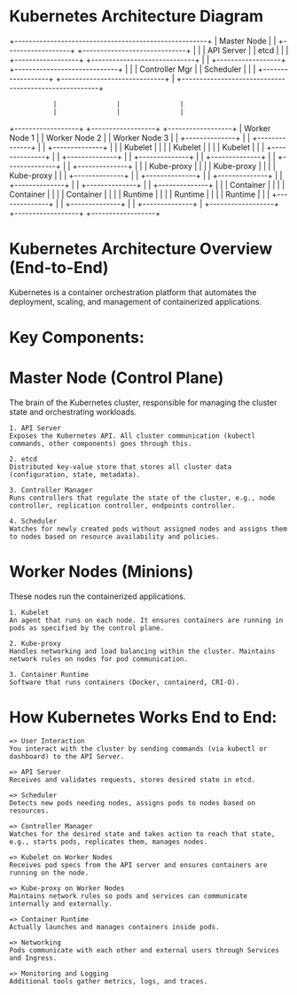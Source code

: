 # Kubernetes Architecture Diagram

+------------------------------------------------------+
|                      Master Node                      |
| +------------------+ +-----------------------------+ |
| |   API Server     | |          etcd                | |
| +------------------+ +-----------------------------+ |
| +------------------+ +-----------------------------+ |
| | Controller Mgr   | |          Scheduler           | |
| +------------------+ +-----------------------------+ |
+------------------------------------------------------+

               |               |               |
               |               |               |

+------------------+   +------------------+   +------------------+
|   Worker Node 1   |   |   Worker Node 2   |   |   Worker Node 3   |
| +--------------+ |   | +--------------+ |   | +--------------+ |
| |   Kubelet    | |   | |   Kubelet    | |   | |   Kubelet    | |
| +--------------+ |   | +--------------+ |   | +--------------+ |
| +--------------+ |   | +--------------+ |   | +--------------+ |
| |  Kube-proxy  | |   | |  Kube-proxy  | |   | |  Kube-proxy  | |
| +--------------+ |   | +--------------+ |   | +--------------+ |
| +--------------+ |   | +--------------+ |   | +--------------+ |
| | Container    | |   | | Container    | |   | | Container    | |
| | Runtime     | |   | | Runtime     | |   | | Runtime     | |
| +--------------+ |   | +--------------+ |   | +--------------+ |
+------------------+   +------------------+   +------------------+


# Kubernetes Architecture Overview (End-to-End)

Kubernetes is a container orchestration platform that automates the deployment, scaling, and management of containerized applications.

# Key Components:

# Master Node (Control Plane)
The brain of the Kubernetes cluster, responsible for managing the cluster state and orchestrating workloads.

    1. API Server
    Exposes the Kubernetes API. All cluster communication (kubectl commands, other components) goes through this.

    2. etcd
    Distributed key-value store that stores all cluster data (configuration, state, metadata).

    3. Controller Manager
    Runs controllers that regulate the state of the cluster, e.g., node controller, replication controller, endpoints controller.

    4. Scheduler
    Watches for newly created pods without assigned nodes and assigns them to nodes based on resource availability and policies.

# Worker Nodes (Minions)
These nodes run the containerized applications.

    1. Kubelet
    An agent that runs on each node. It ensures containers are running in pods as specified by the control plane.

    2. Kube-proxy
    Handles networking and load balancing within the cluster. Maintains network rules on nodes for pod communication.

    3. Container Runtime
    Software that runs containers (Docker, containerd, CRI-O).

# How Kubernetes Works End to End:
    => User Interaction
    You interact with the cluster by sending commands (via kubectl or dashboard) to the API Server.

    => API Server
    Receives and validates requests, stores desired state in etcd.

    => Scheduler
    Detects new pods needing nodes, assigns pods to nodes based on resources.

    => Controller Manager
    Watches for the desired state and takes action to reach that state, e.g., starts pods, replicates them, manages nodes.

    => Kubelet on Worker Nodes
    Receives pod specs from the API server and ensures containers are running on the node.

    => Kube-proxy on Worker Nodes
    Maintains network rules so pods and services can communicate internally and externally.

    => Container Runtime
    Actually launches and manages containers inside pods.

    => Networking
    Pods communicate with each other and external users through Services and Ingress.

    => Monitoring and Logging
    Additional tools gather metrics, logs, and traces.